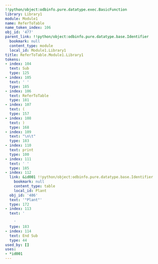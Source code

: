 ```yaml
---
!!python/object:odbinfo.pure.datatype.exec.BasicFunction
library: Library1
module: Module1
name: ReferToTable
name_token_index: 106
obj_id: '477'
parent_link: !!python/object:odbinfo.pure.datatype.base.Identifier
  bookmark: null
  content_type: module
  local_id: Module1.Library1
title: ReferToTable.Module1.Library1
tokens:
- index: 104
  text: Sub
  type: 125
- index: 105
  text: ' '
  type: 185
- index: 106
  text: ReferToTable
  type: 181
- index: 107
  text: (
  type: 157
- index: 108
  text: )
  type: 168
- index: 109
  text: "\n\t"
  type: 183
- index: 110
  text: print
  type: 100
- index: 111
  text: ' '
  type: 185
- index: 112
  link: &id001 !!python/object:odbinfo.pure.datatype.base.Identifier
    bookmark: null
    content_type: table
    local_id: Plant
  obj_id: '486'
  text: '"Plant"'
  type: 172
- index: 113
  text: '

    '
  type: 183
- index: 114
  text: End Sub
  type: 44
used_by: []
uses:
- *id001
---
```

